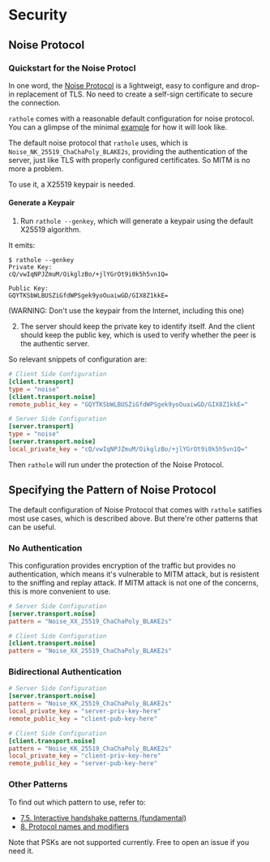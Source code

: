 # Security

## Noise Protocol
### Quickstart for the Noise Protocl
In one word, the [Noise Protocol](http://noiseprotocol.org/noise.html) is a lightweigt, easy to configure and drop-in replacement of TLS. No need to create a self-sign certificate to secure the connection.

`rathole` comes with a reasonable default configuration for noise protocol. You can a glimpse of the minimal [example](../examples/noise_nk) for how it will look like.

The default noise protocol that `rathole` uses, which is `Noise_NK_25519_ChaChaPoly_BLAKE2s`, providing the authentication of the server, just like TLS with properly configured certificates. So MITM is no more a problem.

To use it, a X25519 keypair is needed.
#### Generate a Keypair

1. Run `rathole --genkey`, which will generate a keypair using the default X25519 algorithm.

It emits:
```
$ rathole --genkey
Private Key:
cQ/vwIqNPJZmuM/OikglzBo/+jlYGrOt9i0k5h5vn1Q=

Public Key:
GQYTKSbWLBUSZiGfdWPSgek9yoOuaiwGD/GIX8Z1kkE=
```
(WARNING: Don't use the keypair from the Internet, including this one)

2. The server should keep the private key to identify itself. And the client should keep the public key, which is used to verify whether the peer is the authentic server.

So relevant snippets of configuration are:
```toml
# Client Side Configuration
[client.transport]
type = "noise"
[client.transport.noise]
remote_public_key = "GQYTKSbWLBUSZiGfdWPSgek9yoOuaiwGD/GIX8Z1kkE="

# Server Side Configuration
[server.transport]
type = "noise"
[server.transport.noise]
local_private_key = "cQ/vwIqNPJZmuM/OikglzBo/+jlYGrOt9i0k5h5vn1Q="
```

Then `rathole` will run under the protection of the Noise Protocol.

## Specifying the Pattern of Noise Protocol
The default configuration of Noise Protocol that comes with `rathole` satifies most use cases, which is described above. But there're other patterns that can be useful.

### No Authentication
This configuration provides encryption of the traffic but provides no authentication, which means it's vulnerable to MITM attack, but is resistent to the sniffing and replay attack. If MITM attack is not one of the concerns, this is more convenient to use.

```toml
# Server Side Configuration
[server.transport.noise]
pattern = "Noise_XX_25519_ChaChaPoly_BLAKE2s"

# Client Side Configuration
[client.transport.noise]
pattern = "Noise_XX_25519_ChaChaPoly_BLAKE2s"
```

### Bidirectional Authentication

```toml
# Server Side Configuration
[server.transport.noise]
pattern = "Noise_KK_25519_ChaChaPoly_BLAKE2s"
local_private_key = "server-priv-key-here"
remote_public_key = "client-pub-key-here"

# Client Side Configuration
[client.transport.noise]
pattern = "Noise_KK_25519_ChaChaPoly_BLAKE2s"
local_private_key = "client-priv-key-here"
remote_public_key = "server-pub-key-here"
```

### Other Patterns

To find out which pattern to use, refer to:
- [7.5. Interactive handshake patterns (fundamental)](https://noiseprotocol.org/noise.html#interactive-handshake-patterns-fundamental)
- [8. Protocol names and modifiers](https://noiseprotocol.org/noise.html#protocol-names-and-modifiers)

Note that PSKs are not supported currently. Free to open an issue if you need it.
